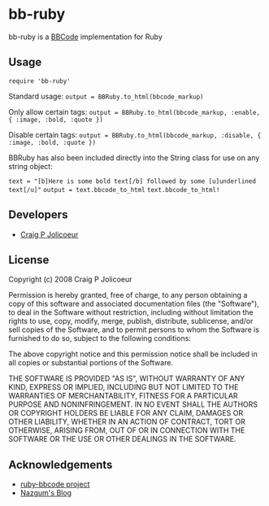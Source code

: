 # bb-ruby

bb-ruby is a [BBCode](http://www.bbcode.org) implementation for Ruby

## Usage

`require 'bb-ruby'`

Standard usage:
`output = BBRuby.to_html(bbcode_markup)`

Only allow certain tags:
`output = BBRuby.to_html(bbcode_markup, :enable, { :image, :bold, :quote })`

Disable certain tags:
`output = BBRuby.to_html(bbcode_markup, :disable, { :image, :bold, :quote })`

BBRuby has also been included directly into the String class for use on any string object:

`text = "[b]Here is some bold text[/b] followed by some [u]underlined text[/u]"`
`output = text.bbcode_to_html`
`text.bbcode_to_html!`


## Developers

* [Craig P Jolicoeur](http://github.com/cpjolicoeur)

## License

Copyright (c) 2008 Craig P Jolicoeur 

Permission is hereby granted, free of charge, to any person obtaining a copy
of this software and associated documentation files (the "Software"), to deal
in the Software without restriction, including without limitation the rights
to use, copy, modify, merge, publish, distribute, sublicense, and/or sell
copies of the Software, and to permit persons to whom the Software is
furnished to do so, subject to the following conditions:

The above copyright notice and this permission notice shall be included in
all copies or substantial portions of the Software.

THE SOFTWARE IS PROVIDED "AS IS", WITHOUT WARRANTY OF ANY KIND, EXPRESS OR
IMPLIED, INCLUDING BUT NOT LIMITED TO THE WARRANTIES OF MERCHANTABILITY,
FITNESS FOR A PARTICULAR PURPOSE AND NONINFRINGEMENT. IN NO EVENT SHALL THE
AUTHORS OR COPYRIGHT HOLDERS BE LIABLE FOR ANY CLAIM, DAMAGES OR OTHER
LIABILITY, WHETHER IN AN ACTION OF CONTRACT, TORT OR OTHERWISE, ARISING FROM,
OUT OF OR IN CONNECTION WITH THE SOFTWARE OR THE USE OR OTHER DEALINGS IN
THE SOFTWARE.

## Acknowledgements

* [ruby-bbcode project](http://code.google.com/p/ruby-bbcode/)
* [Nazgum's Blog](http://www.nazgum.com/2008/01/08/bbcode-with-ruby-on-rails-part-1/)